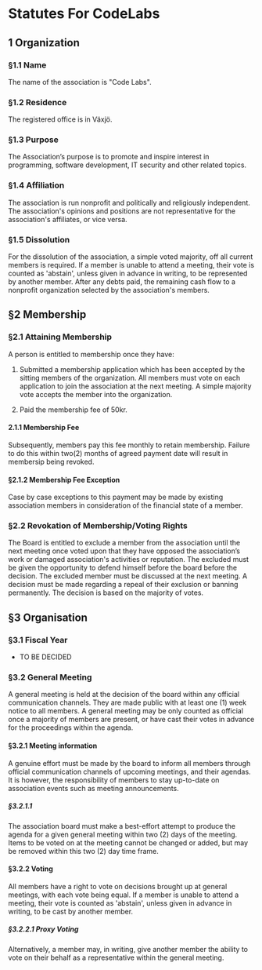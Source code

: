 # Statutes For CodeLabs

## 1 Organization

### §1.1 Name

The name of the association is "Code Labs".

### §1.2 Residence

The registered office is in Växjö.

### §1.3 Purpose

The Association’s purpose is to promote and inspire interest in programming, software development, IT security and other related topics.

### §1.4 Affiliation

The association is run nonprofit and politically and religiously independent. The association's opinions and positions are not representative for the association's affiliates, or vice versa.

### §1.5 Dissolution

For the dissolution of the association, a simple voted majority, off all current members is required. If a member is unable to attend a meeting, their vote is counted as 'abstain', unless given in advance in writing, to be represented by another member.
After any debts paid, the remaining cash flow to a nonprofit organization selected by the association's members.


## §2 Membership

### §2.1 Attaining Membership

A person is entitled to membership once they have:

1. Submitted a membership application which has been accepted by the sitting members of the organization. All members must vote on each application to join the association at the next meeting. A simple majority vote accepts the member into the organization.

2. Paid the membership fee of 50kr. 

####  2.1.1 Membership Fee

Subsequently, members pay this fee monthly to retain membership. Failure to do this within two(2) months of agreed payment date will result in membersip being revoked.

#### §2.1.2 Membership Fee Exception

Case by case exceptions to this payment may be made by existing association members in consideration of the financial state of a member.

### §2.2 Revokation of Membership/Voting Rights

The Board is entitled to exclude a member from the association until the next meeting once voted upon that they have opposed the association’s work or damaged association's activities or reputation.
The excluded must be given the opportunity to defend himself before the board before the decision. The excluded member must be discussed at the next meeting. A decision must be made regarding a repeal of their exclusion or banning permanently. The decision is based on the majority of votes.


## §3 Organisation

### §3.1 Fiscal Year
 - TO BE DECIDED

### §3.2 General Meeting

A general meeting is held at the decision of the board within any official communication channels. They are made public with at least one (1) week notice to all members. A general meeting may be only counted as official once a majority of members are present, or have cast their votes in advance for the proceedings within the agenda.

#### §3.2.1 Meeting information

A genuine effort must be made by the board to inform all members through official communication channels of upcoming meetings, and their agendas. It is however, the responsibility of members to stay up-to-date on association events such as meeting announcements.

##### §3.2.1.1
The association board must make a best-effort attempt to produce the agenda for a given general meeting within two (2) days of the meeting. Items to be voted on at the meeting cannot be changed or added, but may be removed within this two (2) day time frame.

#### §3.2.2 Voting

All members have a right to vote on decisions brought up at general meetings, with each vote being equal.
If a member is unable to attend a meeting, their vote is counted as 'abstain', unless given in advance in writing, to be cast by another member. 

##### §3.2.2.1 Proxy Voting
Alternatively, a member may, in writing, give another member the ability to vote on their behalf as a representative within the general meeting.

